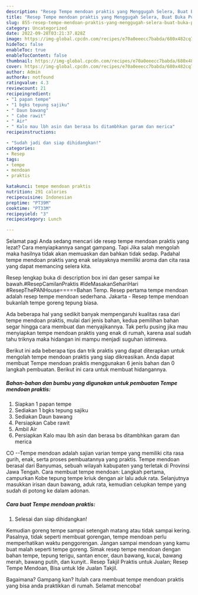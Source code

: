 ```yaml
---
description: "Resep Tempe mendoan praktis yang Menggugah Selera, Buat Buka Puasa Lezat Sekali"
title: "Resep Tempe mendoan praktis yang Menggugah Selera, Buat Buka Puasa Lezat Sekali"
slug: 855-resep-tempe-mendoan-praktis-yang-menggugah-selera-buat-buka-puasa-lezat-sekali
category: Uncategorized
date: 2022-09-28T03:21:37.828Z
image: https://img-global.cpcdn.com/recipes/e70a0eeecc7babda/680x482cq70/tempe-mendoan-praktis-foto-resep-utama.jpg
hideToc: false
enableToc: true
enableTocContent: false
thumbnail: https://img-global.cpcdn.com/recipes/e70a0eeecc7babda/680x482cq70/tempe-mendoan-praktis-foto-resep-utama.jpg
cover: https://img-global.cpcdn.com/recipes/e70a0eeecc7babda/680x482cq70/tempe-mendoan-praktis-foto-resep-utama.jpg
author: Admin
authorAv: notfound
ratingvalue: 4.3
reviewcount: 21
recipeingredient:
- "1 papan tempe"
- "1 bgks tepung sajiku"
- " Daun bawang"
- " Cabe rawit"
- " Air"
- " Kalo mau lbh asin dan berasa bs ditambhkan garam dan merica"
recipeinstructions:

- "Sudah jadi dan siap dihidangkan!"
categories:
- Resep
tags:
- tempe
- mendoan
- praktis

katakunci: tempe mendoan praktis 
nutrition: 291 calories
recipecuisine: Indonesian
preptime: "PT39M"
cooktime: "PT33M"
recipeyield: "3"
recipecategory: Lunch

---
```



Selamat pagi Anda sedang mencari ide resep tempe mendoan praktis yang lezat? Cara menyiapkannya sangat gampang. Tapi Jika salah mengolah maka hasilnya tidak akan memuaskan dan bahkan tidak sedap. Padahal tempe mendoan praktis yang enak selayaknya memiliki aroma dan cita rasa yang dapat memancing selera kita.


Resep lengkap buka di description box ini dan geser sampai ke bawah.#ResepCamilanPraktis #IdeMasakanSehariHari #ResepThePANHouse=====Bahan Temp. Resep pertama tempe mendoan adalah resep tempe mendoan sederhana. Jakarta - Resep tempe mendoan bukanlah tempe goreng tepung biasa.

Ada beberapa hal yang sedikit banyak mempengaruhi kualitas rasa dari tempe mendoan praktis, mulai dari jenis bahan, kedua pemilihan bahan segar hingga cara membuat dan menyajikannya. Tak perlu pusing jika mau menyiapkan tempe mendoan praktis yang enak di rumah, karena asal sudah tahu triknya maka hidangan ini mampu menjadi suguhan istimewa.


Berikut ini ada beberapa tips dan trik praktis yang dapat diterapkan untuk mengolah tempe mendoan praktis yang siap dikreasikan. Anda dapat membuat Tempe mendoan praktis menggunakan 6 jenis bahan dan 0 langkah pembuatan. Berikut ini cara untuk membuat hidangannya.

<!--inarticleads1-->

##### Bahan-bahan dan bumbu yang digunakan untuk pembuatan Tempe mendoan praktis:

1. Siapkan 1 papan tempe
1. Sediakan 1 bgks tepung sajiku
1. Sediakan  Daun bawang
1. Persiapkan  Cabe rawit
1. Ambil  Air
1. Persiapkan  Kalo mau lbh asin dan berasa bs ditambhkan garam dan merica


CO --Tempe mendoan adalah sajian varian tempe yang memiliki cita rasa gurih, enak, serta proses pembuatannya yang praktis. Tempe mendoan berasal dari Banyumas, sebuah wilayah kabupaten yang terletak di Provinsi Jawa Tengah. Cara membuat tempe mendoan: Langkah pertama, campurkan Kobe tepung tempe kriuk dengan air lalu aduk rata. Selanjutnya masukkan irisan daun bawang, aduk rata, kemudian celupkan tempe yang sudah di potong ke dalam adonan. 

<!--inarticleads2-->

##### Cara buat Tempe mendoan praktis:


1. Selesai dan siap dihidangkan!

Kemudian goreng tempe sampai setengah matang atau tidak sampai kering. Pasalnya, tidak seperti membuat gorengan, tempe mendoan perlu memperhatikan waktu penggorengan. Jangan sampai mendoan yang kamu buat malah seperti tempe goreng. Simak resep tempe mendoan dengan bahan tempe, tepung terigu, santan encer, daun bawang, kucai, bawang merah, bawang putih, dan kunyit.. Resep Takjil Praktis untuk Jualan; Resep Tempe Mendoan, Bisa untuk Ide Jualan Takjil. 

Bagaimana? Gampang kan? Itulah cara membuat tempe mendoan praktis yang bisa anda praktikkan di rumah. Selamat mencoba!
